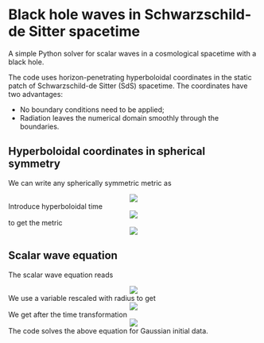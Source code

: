 # Black hole waves in Schwarzschild-de Sitter spacetime
A simple Python solver for scalar waves in a cosmological spacetime with a black hole.

The code uses horizon-penetrating hyperboloidal coordinates in the static patch of Schwarzschild-de Sitter (SdS) spacetime. The coordinates have two advantages:
- No boundary conditions need to be applied;
- Radiation leaves the numerical domain smoothly through the boundaries.

## Hyperboloidal coordinates in spherical symmetry
We can write any spherically symmetric metric as
<!-- $$
ds^2 = - f dt^2 + \frac{1}{f} dr^2 + r^2 d\omega^2.
$$ --> 
<div align="center"><img style="background: white;" src="https://render.githubusercontent.com/render/math?math=ds%5E2%20%3D%20-%20f%20dt%5E2%20%2B%20%5Cfrac%7B1%7D%7Bf%7D%20dr%5E2%20%2B%20r%5E2%20d%5Comega%5E2."></div>
Introduce hyperboloidal time
<!-- $$
\tau = t - h(r), \qquad H(r):= \frac{dh}{dr}.
$$ --> 

<div align="center"><img style="background: white;" src="https://render.githubusercontent.com/render/math?math=%5Ctau%20%3D%20t%20-%20h(r)%2C%20%5Cqquad%20H(r)%3A%3D%20%5Cfrac%7Bdh%7D%7Bdr%7D."></div>
to get the metric
<!-- $$ 
ds^2 = - f d\tau^2 - 2 fH d\tau dr + \frac{1}{f}\left(1-f^2 H^2\right) dr^2 + r^2 d\omega^2.
$$ --> 
<div align="center"><img style="background: white;" src="https://render.githubusercontent.com/render/math?math=ds%5E2%20%3D%20-%20f%20d%5Ctau%5E2%20-%202%20fH%20d%5Ctau%20dr%20%2B%20%5Cfrac%7B1%7D%7Bf%7D%5Cleft(1-f%5E2%20H%5E2%5Cright)%20dr%5E2%20%2B%20r%5E2%20d%5Comega%5E2."></div>

<!-- ## Horizion-penetrating hyperboloidal coordinates in SdS
In SdS, the metric is singular at three roots. We express 
\be\label{eq:f} f = \frac{1}{\ell^2 r} (r-r_e)(r_c-r)(r-r_0). \ee
The metric is singular at the roots of $f$. To remove the singularity, the boost function is chosen such that
\be\label{eq:fH} f H = 2 \frac{r-r_e}{r_c-r_e} - 1.\ee
We get the metric
\[ ds^2 = - f dt^2 - 2 \left(2 \frac{r-r_e}{r_c-r_e} - 1\right) d\tau dr + \frac{4 \ell^2 r}{(r_c-r_e)^2 (r-r_0)} dr^2 + r^2 d\omega^2. \]
This metric has two nice properties: (i) regular everywhere; (ii) outgoing with respect to both horizons $r_e$ and $r_c$. -->

## Scalar wave equation
The scalar wave equation reads
<!-- $$
\partial_{{t}}^{\,2}\psi  = f^2 \partial_r^2 \psi + f \left(\frac{2f}{r}+f'\right) \partial_r \psi - \frac{f k^2}{r^2}.
$$ --> 
<div align="center"><img style="background: white;" src="https://render.githubusercontent.com/render/math?math=%5Cpartial_%7B%7Bt%7D%7D%5E%7B%5C%2C2%7D%5Cpsi%20%20%3D%20f%5E2%20%5Cpartial_r%5E2%20%5Cpsi%20%2B%20f%20%5Cleft(%5Cfrac%7B2f%7D%7Br%7D%2Bf'%5Cright)%20%5Cpartial_r%20%5Cpsi%20-%20%5Cfrac%7Bf%20k%5E2%7D%7Br%5E2%7D."></div>
We use a variable rescaled with radius to get
<!-- $$ 
\partial_{{t}}^{\,2}u  = f^2 \partial_r^2 u + f f' \partial_r \psi - \frac{f}{r^2} (r f' + k^2).
$$ --> 

<div align="center"><img style="background: white;" src="https://render.githubusercontent.com/render/math?math=%5Cpartial_%7B%7Bt%7D%7D%5E%7B%5C%2C2%7Du%20%20%3D%20f%5E2%20%5Cpartial_r%5E2%20u%20%2B%20f%20f'%20%5Cpartial_r%20%5Cpsi%20-%20%5Cfrac%7Bf%7D%7Br%5E2%7D%20(r%20f'%20%2B%20k%5E2)."></div> 
We get after the time transformation
<!-- $$
\frac{1-f^2H^2}{f} \partial_\tau^2 u = - 2 fH \partial_r\partial_\tau u + f \partial_r^2 u - (f H)' \partial_\tau u + f'\partial_r u -\frac{1}{r^2} (r f' + k^2 ).
$$ --> 

<div align="center"><img style="background: white;" src="https://render.githubusercontent.com/render/math?math=%5Cfrac%7B1-f%5E2H%5E2%7D%7Bf%7D%20%5Cpartial_%5Ctau%5E2%20u%20%3D%20-%202%20fH%20%5Cpartial_r%5Cpartial_%5Ctau%20u%20%2B%20f%20%5Cpartial_r%5E2%20u%20-%20(f%20H)'%20%5Cpartial_%5Ctau%20u%20%2B%20f'%5Cpartial_r%20u%20-%5Cfrac%7B1%7D%7Br%5E2%7D%20(r%20f'%20%2B%20k%5E2%20)."></div>
The code solves the above equation for Gaussian initial data.